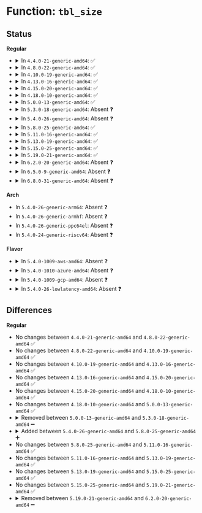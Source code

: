 # Function: <code>tbl_size</code>

## Status
<b>Regular</b>
<ul>
<li>
<details>
<summary>In <code>4.4.0-21-generic-amd64</code>: ✅</summary>

```c
long unsigned int tbl_size(int entry_size)
```

```json
{
  "name": "tbl_size",
  "collision_type": "Unique Static",
  "inline_type": "No",
  "funcs": [
    {
      "addr": 18446744071586139121,
      "name": "tbl_size",
      "external": false,
      "loc": "drivers/iommu/amd_iommu_init.c:241",
      "file": "drivers/iommu/amd_iommu_init.c",
      "inline": "seen, unknown",
      "caller_inline": [],
      "caller_func": [
        "drivers/iommu/amd_iommu_init.c:early_amd_iommu_init",
        "drivers/iommu/amd_iommu_init.c:early_amd_iommu_init",
        "drivers/iommu/amd_iommu_init.c:early_amd_iommu_init"
      ]
    }
  ],
  "symbols": [
    {
      "addr": 18446744071586139121,
      "name": "tbl_size",
      "section": ".text",
      "bind": "STB_LOCAL",
      "size": 46
    }
  ]
}
```
</details>
</li>
<li>
<details>
<summary>In <code>4.8.0-22-generic-amd64</code>: ✅</summary>

```c
long unsigned int tbl_size(int entry_size)
```

```json
{
  "name": "tbl_size",
  "collision_type": "Unique Static",
  "inline_type": "No",
  "funcs": [
    {
      "addr": 18446744071586552876,
      "name": "tbl_size",
      "external": false,
      "loc": "drivers/iommu/amd_iommu_init.c:260",
      "file": "drivers/iommu/amd_iommu_init.c",
      "inline": "seen, unknown",
      "caller_inline": [],
      "caller_func": [
        "drivers/iommu/amd_iommu_init.c:early_amd_iommu_init",
        "drivers/iommu/amd_iommu_init.c:early_amd_iommu_init",
        "drivers/iommu/amd_iommu_init.c:early_amd_iommu_init"
      ]
    }
  ],
  "symbols": [
    {
      "addr": 18446744071586552876,
      "name": "tbl_size",
      "section": ".text",
      "bind": "STB_LOCAL",
      "size": 46
    }
  ]
}
```
</details>
</li>
<li>
<details>
<summary>In <code>4.10.0-19-generic-amd64</code>: ✅</summary>

```c
long unsigned int tbl_size(int entry_size)
```

```json
{
  "name": "tbl_size",
  "collision_type": "Unique Static",
  "inline_type": "No",
  "funcs": [
    {
      "addr": 18446744071586734286,
      "name": "tbl_size",
      "external": false,
      "loc": "drivers/iommu/amd_iommu_init.c:265",
      "file": "drivers/iommu/amd_iommu_init.c",
      "inline": "seen, unknown",
      "caller_inline": [],
      "caller_func": [
        "drivers/iommu/amd_iommu_init.c:early_amd_iommu_init",
        "drivers/iommu/amd_iommu_init.c:early_amd_iommu_init",
        "drivers/iommu/amd_iommu_init.c:early_amd_iommu_init"
      ]
    }
  ],
  "symbols": [
    {
      "addr": 18446744071586734286,
      "name": "tbl_size",
      "section": ".text",
      "bind": "STB_LOCAL",
      "size": 46
    }
  ]
}
```
</details>
</li>
<li>
<details>
<summary>In <code>4.13.0-16-generic-amd64</code>: ✅</summary>

```c
long unsigned int tbl_size(int entry_size)
```

```json
{
  "name": "tbl_size",
  "collision_type": "Unique Static",
  "inline_type": "No",
  "funcs": [
    {
      "addr": 18446744071584918626,
      "name": "tbl_size",
      "external": false,
      "loc": "drivers/iommu/amd_iommu_init.c:267",
      "file": "drivers/iommu/amd_iommu_init.c",
      "inline": "seen, unknown",
      "caller_inline": [],
      "caller_func": [
        "drivers/iommu/amd_iommu_init.c:early_amd_iommu_init",
        "drivers/iommu/amd_iommu_init.c:early_amd_iommu_init",
        "drivers/iommu/amd_iommu_init.c:early_amd_iommu_init"
      ]
    }
  ],
  "symbols": [
    {
      "addr": 18446744071584918626,
      "name": "tbl_size",
      "section": ".text",
      "bind": "STB_LOCAL",
      "size": 46
    }
  ]
}
```
</details>
</li>
<li>
<details>
<summary>In <code>4.15.0-20-generic-amd64</code>: ✅</summary>

```c
long unsigned int tbl_size(int entry_size)
```

```json
{
  "name": "tbl_size",
  "collision_type": "Unique Static",
  "inline_type": "No",
  "funcs": [
    {
      "addr": 18446744071585339938,
      "name": "tbl_size",
      "external": false,
      "loc": "drivers/iommu/amd_iommu_init.c:296",
      "file": "drivers/iommu/amd_iommu_init.c",
      "inline": "seen, unknown",
      "caller_inline": [],
      "caller_func": [
        "drivers/iommu/amd_iommu_init.c:early_amd_iommu_init",
        "drivers/iommu/amd_iommu_init.c:early_amd_iommu_init",
        "drivers/iommu/amd_iommu_init.c:early_amd_iommu_init"
      ]
    }
  ],
  "symbols": [
    {
      "addr": 18446744071585339938,
      "name": "tbl_size",
      "section": ".text",
      "bind": "STB_LOCAL",
      "size": 46
    }
  ]
}
```
</details>
</li>
<li>
<details>
<summary>In <code>4.18.0-10-generic-amd64</code>: ✅</summary>

```c
long unsigned int tbl_size(int entry_size)
```

```json
{
  "name": "tbl_size",
  "collision_type": "Unique Static",
  "inline_type": "No",
  "funcs": [
    {
      "addr": 18446744071585580434,
      "name": "tbl_size",
      "external": false,
      "loc": "drivers/iommu/amd_iommu_init.c:296",
      "file": "drivers/iommu/amd_iommu_init.c",
      "inline": "seen, unknown",
      "caller_inline": [],
      "caller_func": [
        "drivers/iommu/amd_iommu_init.c:early_amd_iommu_init",
        "drivers/iommu/amd_iommu_init.c:early_amd_iommu_init",
        "drivers/iommu/amd_iommu_init.c:early_amd_iommu_init"
      ]
    }
  ],
  "symbols": [
    {
      "addr": 18446744071585580434,
      "name": "tbl_size",
      "section": ".text",
      "bind": "STB_LOCAL",
      "size": 46
    }
  ]
}
```
</details>
</li>
<li>
<details>
<summary>In <code>5.0.0-13-generic-amd64</code>: ✅</summary>

```c
long unsigned int tbl_size(int entry_size)
```

```json
{
  "name": "tbl_size",
  "collision_type": "Unique Static",
  "inline_type": "No",
  "funcs": [
    {
      "addr": 18446744071585705634,
      "name": "tbl_size",
      "external": false,
      "loc": "drivers/iommu/amd_iommu_init.c:299",
      "file": "drivers/iommu/amd_iommu_init.c",
      "inline": "seen, unknown",
      "caller_inline": [],
      "caller_func": [
        "drivers/iommu/amd_iommu_init.c:early_amd_iommu_init",
        "drivers/iommu/amd_iommu_init.c:early_amd_iommu_init",
        "drivers/iommu/amd_iommu_init.c:early_amd_iommu_init"
      ]
    }
  ],
  "symbols": [
    {
      "addr": 18446744071585705634,
      "name": "tbl_size",
      "section": ".text",
      "bind": "STB_LOCAL",
      "size": 46
    }
  ]
}
```
</details>
</li>
<li>
<details>
<summary>In <code>5.3.0-18-generic-amd64</code>: Absent ❓</summary>

```json
{
  "name": "tbl_size",
  "collision_type": "Unique Static",
  "inline_type": "Full",
  "funcs": [
    {
      "addr": 18446744071605044716,
      "name": "tbl_size",
      "external": false,
      "loc": "drivers/iommu/amd_iommu_init.c:284",
      "file": "drivers/iommu/amd_iommu_init.c",
      "inline": "declared, inlined",
      "caller_inline": [
        "drivers/iommu/amd_iommu_init.c:early_amd_iommu_init",
        "drivers/iommu/amd_iommu_init.c:early_amd_iommu_init",
        "drivers/iommu/amd_iommu_init.c:early_amd_iommu_init"
      ],
      "caller_func": []
    }
  ],
  "symbols": []
}
```
</details>
</li>
<li>
<details>
<summary>In <code>5.4.0-26-generic-amd64</code>: Absent ❓</summary>

```json
{
  "name": "tbl_size",
  "collision_type": "Unique Static",
  "inline_type": "Full",
  "funcs": [
    {
      "addr": 18446744071605081478,
      "name": "tbl_size",
      "external": false,
      "loc": "drivers/iommu/amd_iommu_init.c:285",
      "file": "drivers/iommu/amd_iommu_init.c",
      "inline": "declared, inlined",
      "caller_inline": [
        "drivers/iommu/amd_iommu_init.c:early_amd_iommu_init",
        "drivers/iommu/amd_iommu_init.c:early_amd_iommu_init",
        "drivers/iommu/amd_iommu_init.c:early_amd_iommu_init"
      ],
      "caller_func": []
    }
  ],
  "symbols": []
}
```
</details>
</li>
<li>
<details>
<summary>In <code>5.8.0-25-generic-amd64</code>: ✅</summary>

```c
long unsigned int tbl_size(int entry_size)
```

```json
{
  "name": "tbl_size",
  "collision_type": "Unique Static",
  "inline_type": "No",
  "funcs": [
    {
      "addr": 18446744071586822693,
      "name": "tbl_size",
      "external": false,
      "loc": "drivers/iommu/amd/init.c:285",
      "file": "drivers/iommu/amd/init.c",
      "inline": "seen, unknown",
      "caller_inline": [],
      "caller_func": [
        "drivers/iommu/amd/init.c:early_amd_iommu_init",
        "drivers/iommu/amd/init.c:early_amd_iommu_init",
        "drivers/iommu/amd/init.c:early_amd_iommu_init"
      ]
    }
  ],
  "symbols": [
    {
      "addr": 18446744071586822693,
      "name": "tbl_size",
      "section": ".text",
      "bind": "STB_LOCAL",
      "size": 41
    }
  ]
}
```
</details>
</li>
<li>
<details>
<summary>In <code>5.11.0-16-generic-amd64</code>: ✅</summary>

```c
long unsigned int tbl_size(int entry_size)
```

```json
{
  "name": "tbl_size",
  "collision_type": "Unique Static",
  "inline_type": "No",
  "funcs": [
    {
      "addr": 18446744071591475091,
      "name": "tbl_size",
      "external": false,
      "loc": "drivers/iommu/amd/init.c:291",
      "file": "drivers/iommu/amd/init.c",
      "inline": "seen, unknown",
      "caller_inline": [],
      "caller_func": [
        "drivers/iommu/amd/init.c:early_amd_iommu_init",
        "drivers/iommu/amd/init.c:early_amd_iommu_init",
        "drivers/iommu/amd/init.c:early_amd_iommu_init"
      ]
    }
  ],
  "symbols": [
    {
      "addr": 18446744071591475091,
      "name": "tbl_size",
      "section": ".text",
      "bind": "STB_LOCAL",
      "size": 40
    }
  ]
}
```
</details>
</li>
<li>
<details>
<summary>In <code>5.13.0-19-generic-amd64</code>: ✅</summary>

```c
long unsigned int tbl_size(int entry_size)
```

```json
{
  "name": "tbl_size",
  "collision_type": "Unique Static",
  "inline_type": "No",
  "funcs": [
    {
      "addr": 18446744071591416328,
      "name": "tbl_size",
      "external": false,
      "loc": "drivers/iommu/amd/init.c:287",
      "file": "drivers/iommu/amd/init.c",
      "inline": "seen, unknown",
      "caller_inline": [],
      "caller_func": [
        "drivers/iommu/amd/init.c:early_amd_iommu_init",
        "drivers/iommu/amd/init.c:early_amd_iommu_init",
        "drivers/iommu/amd/init.c:early_amd_iommu_init"
      ]
    }
  ],
  "symbols": [
    {
      "addr": 18446744071591416328,
      "name": "tbl_size",
      "section": ".text",
      "bind": "STB_LOCAL",
      "size": 40
    }
  ]
}
```
</details>
</li>
<li>
<details>
<summary>In <code>5.15.0-25-generic-amd64</code>: ✅</summary>

```c
long unsigned int tbl_size(int entry_size)
```

```json
{
  "name": "tbl_size",
  "collision_type": "Unique Static",
  "inline_type": "No",
  "funcs": [
    {
      "addr": 18446744071592469642,
      "name": "tbl_size",
      "external": false,
      "loc": "drivers/iommu/amd/init.c:288",
      "file": "drivers/iommu/amd/init.c",
      "inline": "seen, unknown",
      "caller_inline": [],
      "caller_func": [
        "drivers/iommu/amd/init.c:early_amd_iommu_init",
        "drivers/iommu/amd/init.c:early_amd_iommu_init",
        "drivers/iommu/amd/init.c:early_amd_iommu_init"
      ]
    }
  ],
  "symbols": [
    {
      "addr": 18446744071592469642,
      "name": "tbl_size",
      "section": ".text",
      "bind": "STB_LOCAL",
      "size": 73
    }
  ]
}
```
</details>
</li>
<li>
<details>
<summary>In <code>5.19.0-21-generic-amd64</code>: ✅</summary>

```c
long unsigned int tbl_size(int entry_size)
```

```json
{
  "name": "tbl_size",
  "collision_type": "Unique Static",
  "inline_type": "No",
  "funcs": [
    {
      "addr": 18446744071594339419,
      "name": "tbl_size",
      "external": false,
      "loc": "drivers/iommu/amd/init.c:290",
      "file": "drivers/iommu/amd/init.c",
      "inline": "seen, unknown",
      "caller_inline": [],
      "caller_func": [
        "drivers/iommu/amd/init.c:early_amd_iommu_init",
        "drivers/iommu/amd/init.c:early_amd_iommu_init",
        "drivers/iommu/amd/init.c:early_amd_iommu_init"
      ]
    }
  ],
  "symbols": [
    {
      "addr": 18446744071594339419,
      "name": "tbl_size",
      "section": ".text",
      "bind": "STB_LOCAL",
      "size": 85
    }
  ]
}
```
</details>
</li>
<li>
<details>
<summary>In <code>6.2.0-20-generic-amd64</code>: Absent ❓</summary>

```json
{
  "name": "tbl_size",
  "collision_type": "Unique Static",
  "inline_type": "Full",
  "funcs": [
    {
      "addr": 18446744071628068971,
      "name": "tbl_size",
      "external": false,
      "loc": "drivers/iommu/amd/init.c:255",
      "file": "drivers/iommu/amd/init.c",
      "inline": "declared, inlined",
      "caller_inline": [
        "drivers/iommu/amd/init.c:alloc_pci_segment",
        "drivers/iommu/amd/init.c:alloc_pci_segment",
        "drivers/iommu/amd/init.c:alloc_pci_segment"
      ],
      "caller_func": []
    }
  ],
  "symbols": []
}
```
</details>
</li>
<li>
<details>
<summary>In <code>6.5.0-9-generic-amd64</code>: Absent ❓</summary>

```json
{
  "name": "tbl_size",
  "collision_type": "Unique Static",
  "inline_type": "Full",
  "funcs": [
    {
      "addr": 18446744071619835029,
      "name": "tbl_size",
      "external": false,
      "loc": "drivers/iommu/amd/init.c:258",
      "file": "drivers/iommu/amd/init.c",
      "inline": "declared, inlined",
      "caller_inline": [
        "drivers/iommu/amd/init.c:alloc_pci_segment",
        "drivers/iommu/amd/init.c:alloc_pci_segment",
        "drivers/iommu/amd/init.c:alloc_pci_segment"
      ],
      "caller_func": []
    }
  ],
  "symbols": []
}
```
</details>
</li>
<li>
<details>
<summary>In <code>6.8.0-31-generic-amd64</code>: Absent ❓</summary>

```json
{
  "name": "tbl_size",
  "collision_type": "Unique Static",
  "inline_type": "Full",
  "funcs": [
    {
      "addr": 18446744071622143716,
      "name": "tbl_size",
      "external": false,
      "loc": "drivers/iommu/amd/init.c:253",
      "file": "drivers/iommu/amd/init.c",
      "inline": "declared, inlined",
      "caller_inline": [
        "drivers/iommu/amd/init.c:alloc_pci_segment",
        "drivers/iommu/amd/init.c:alloc_pci_segment",
        "drivers/iommu/amd/init.c:alloc_pci_segment"
      ],
      "caller_func": []
    }
  ],
  "symbols": []
}
```
</details>
</li>
</ul>
<b>Arch</b>
<ul>
<li>
In <code>5.4.0-26-generic-arm64</code>: Absent ❓
</li>
<li>
In <code>5.4.0-26-generic-armhf</code>: Absent ❓
</li>
<li>
In <code>5.4.0-26-generic-ppc64el</code>: Absent ❓
</li>
<li>
In <code>5.4.0-24-generic-riscv64</code>: Absent ❓
</li>
</ul>
<b>Flavor</b>
<ul>
<li>
<details>
<summary>In <code>5.4.0-1009-aws-amd64</code>: Absent ❓</summary>

```json
{
  "name": "tbl_size",
  "collision_type": "Unique Static",
  "inline_type": "Full",
  "funcs": [
    {
      "addr": 18446744071604981101,
      "name": "tbl_size",
      "external": false,
      "loc": "drivers/iommu/amd_iommu_init.c:285",
      "file": "drivers/iommu/amd_iommu_init.c",
      "inline": "declared, inlined",
      "caller_inline": [
        "drivers/iommu/amd_iommu_init.c:early_amd_iommu_init",
        "drivers/iommu/amd_iommu_init.c:early_amd_iommu_init",
        "drivers/iommu/amd_iommu_init.c:early_amd_iommu_init"
      ],
      "caller_func": []
    }
  ],
  "symbols": []
}
```
</details>
</li>
<li>
<details>
<summary>In <code>5.4.0-1010-azure-amd64</code>: Absent ❓</summary>

```json
{
  "name": "tbl_size",
  "collision_type": "Unique Static",
  "inline_type": "Full",
  "funcs": [
    {
      "addr": 18446744071604945402,
      "name": "tbl_size",
      "external": false,
      "loc": "drivers/iommu/amd_iommu_init.c:285",
      "file": "drivers/iommu/amd_iommu_init.c",
      "inline": "declared, inlined",
      "caller_inline": [
        "drivers/iommu/amd_iommu_init.c:early_amd_iommu_init",
        "drivers/iommu/amd_iommu_init.c:early_amd_iommu_init",
        "drivers/iommu/amd_iommu_init.c:early_amd_iommu_init"
      ],
      "caller_func": []
    }
  ],
  "symbols": []
}
```
</details>
</li>
<li>
<details>
<summary>In <code>5.4.0-1009-gcp-amd64</code>: Absent ❓</summary>

```json
{
  "name": "tbl_size",
  "collision_type": "Unique Static",
  "inline_type": "Full",
  "funcs": [
    {
      "addr": 18446744071605061801,
      "name": "tbl_size",
      "external": false,
      "loc": "drivers/iommu/amd_iommu_init.c:285",
      "file": "drivers/iommu/amd_iommu_init.c",
      "inline": "declared, inlined",
      "caller_inline": [
        "drivers/iommu/amd_iommu_init.c:early_amd_iommu_init",
        "drivers/iommu/amd_iommu_init.c:early_amd_iommu_init",
        "drivers/iommu/amd_iommu_init.c:early_amd_iommu_init"
      ],
      "caller_func": []
    }
  ],
  "symbols": []
}
```
</details>
</li>
<li>
<details>
<summary>In <code>5.4.0-26-lowlatency-amd64</code>: Absent ❓</summary>

```json
{
  "name": "tbl_size",
  "collision_type": "Unique Static",
  "inline_type": "Full",
  "funcs": [
    {
      "addr": 18446744071605085672,
      "name": "tbl_size",
      "external": false,
      "loc": "drivers/iommu/amd_iommu_init.c:285",
      "file": "drivers/iommu/amd_iommu_init.c",
      "inline": "declared, inlined",
      "caller_inline": [
        "drivers/iommu/amd_iommu_init.c:early_amd_iommu_init",
        "drivers/iommu/amd_iommu_init.c:early_amd_iommu_init",
        "drivers/iommu/amd_iommu_init.c:early_amd_iommu_init"
      ],
      "caller_func": []
    }
  ],
  "symbols": []
}
```
</details>
</li>
</ul>

## Differences
<b>Regular</b>
<ul>
<li>
No changes between <code>4.4.0-21-generic-amd64</code> and <code>4.8.0-22-generic-amd64</code> ✅
</li>
<li>
No changes between <code>4.8.0-22-generic-amd64</code> and <code>4.10.0-19-generic-amd64</code> ✅
</li>
<li>
No changes between <code>4.10.0-19-generic-amd64</code> and <code>4.13.0-16-generic-amd64</code> ✅
</li>
<li>
No changes between <code>4.13.0-16-generic-amd64</code> and <code>4.15.0-20-generic-amd64</code> ✅
</li>
<li>
No changes between <code>4.15.0-20-generic-amd64</code> and <code>4.18.0-10-generic-amd64</code> ✅
</li>
<li>
No changes between <code>4.18.0-10-generic-amd64</code> and <code>5.0.0-13-generic-amd64</code> ✅
</li>
<li>
<details>
<summary>Removed between <code>5.0.0-13-generic-amd64</code> and <code>5.3.0-18-generic-amd64</code> ➖</summary>

```c
long unsigned int tbl_size(int entry_size)
```
</details>
</li>
<li>
<details>
<summary>Added between <code>5.4.0-26-generic-amd64</code> and <code>5.8.0-25-generic-amd64</code> ➕</summary>

```c
long unsigned int tbl_size(int entry_size)
```
</details>
</li>
<li>
No changes between <code>5.8.0-25-generic-amd64</code> and <code>5.11.0-16-generic-amd64</code> ✅
</li>
<li>
No changes between <code>5.11.0-16-generic-amd64</code> and <code>5.13.0-19-generic-amd64</code> ✅
</li>
<li>
No changes between <code>5.13.0-19-generic-amd64</code> and <code>5.15.0-25-generic-amd64</code> ✅
</li>
<li>
No changes between <code>5.15.0-25-generic-amd64</code> and <code>5.19.0-21-generic-amd64</code> ✅
</li>
<li>
<details>
<summary>Removed between <code>5.19.0-21-generic-amd64</code> and <code>6.2.0-20-generic-amd64</code> ➖</summary>

```c
long unsigned int tbl_size(int entry_size)
```
</details>
</li>
</ul>
